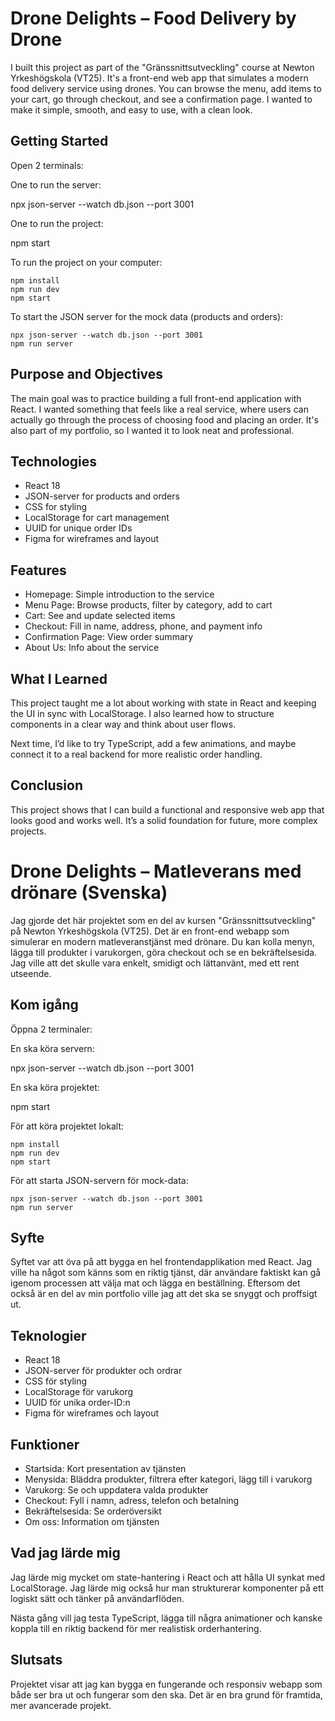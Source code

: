 # Drone Delights – Food Delivery by Drone

I built this project as part of the "Gränssnittsutveckling" course at Newton Yrkeshögskola (VT25). It's a front-end web app that simulates a modern food delivery service using drones. You can browse the menu, add items to your cart, go through checkout, and see a confirmation page. I wanted to make it simple, smooth, and easy to use, with a clean look.

## Getting Started

Open 2 terminals:

One to run the server:

npx json-server --watch db.json --port 3001

One to run the project:

npm start

To run the project on your computer:

    npm install
    npm run dev
    npm start

To start the JSON server for the mock data (products and orders):

    npx json-server --watch db.json --port 3001
    npm run server

## Purpose and Objectives

The main goal was to practice building a full front-end application with React. I wanted something that feels like a real service, where users can actually go through the process of choosing food and placing an order. It's also part of my portfolio, so I wanted it to look neat and professional.

## Technologies

- React 18
- JSON-server for products and orders
- CSS for styling
- LocalStorage for cart management
- UUID for unique order IDs
- Figma for wireframes and layout

## Features

- Homepage: Simple introduction to the service
- Menu Page: Browse products, filter by category, add to cart
- Cart: See and update selected items
- Checkout: Fill in name, address, phone, and payment info
- Confirmation Page: View order summary
- About Us: Info about the service

## What I Learned

This project taught me a lot about working with state in React and keeping the UI in sync with LocalStorage. I also learned how to structure components in a clear way and think about user flows.

Next time, I’d like to try TypeScript, add a few animations, and maybe connect it to a real backend for more realistic order handling.

## Conclusion

This project shows that I can build a functional and responsive web app that looks good and works well. It’s a solid foundation for future, more complex projects.

# Drone Delights – Matleverans med drönare (Svenska)

Jag gjorde det här projektet som en del av kursen "Gränssnittsutveckling" på Newton Yrkeshögskola (VT25). Det är en front-end webapp som simulerar en modern matleveranstjänst med drönare. Du kan kolla menyn, lägga till produkter i varukorgen, göra checkout och se en bekräftelsesida. Jag ville att det skulle vara enkelt, smidigt och lättanvänt, med ett rent utseende.

## Kom igång

Öppna 2 terminaler:

En ska köra servern:

npx json-server --watch db.json --port 3001

En ska köra projektet:

npm start

För att köra projektet lokalt:

    npm install
    npm run dev
    npm start

För att starta JSON-servern för mock-data:

    npx json-server --watch db.json --port 3001
    npm run server

## Syfte

Syftet var att öva på att bygga en hel frontendapplikation med React. Jag ville ha något som känns som en riktig tjänst, där användare faktiskt kan gå igenom processen att välja mat och lägga en beställning. Eftersom det också är en del av min portfolio ville jag att det ska se snyggt och proffsigt ut.

## Teknologier

- React 18
- JSON-server för produkter och ordrar
- CSS för styling
- LocalStorage för varukorg
- UUID för unika order-ID:n
- Figma för wireframes och layout

## Funktioner

- Startsida: Kort presentation av tjänsten
- Menysida: Bläddra produkter, filtrera efter kategori, lägg till i varukorg
- Varukorg: Se och uppdatera valda produkter
- Checkout: Fyll i namn, adress, telefon och betalning
- Bekräftelsesida: Se orderöversikt
- Om oss: Information om tjänsten

## Vad jag lärde mig

Jag lärde mig mycket om state-hantering i React och att hålla UI synkat med LocalStorage. Jag lärde mig också hur man strukturerar komponenter på ett logiskt sätt och tänker på användarflöden.

Nästa gång vill jag testa TypeScript, lägga till några animationer och kanske koppla till en riktig backend för mer realistisk orderhantering.

## Slutsats

Projektet visar att jag kan bygga en fungerande och responsiv webapp som både ser bra ut och fungerar som den ska. Det är en bra grund för framtida, mer avancerade projekt.